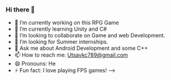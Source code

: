 ### Hi there 👋

- 🔭 I’m currently working on this RPG Game
- 🌱 I’m currently learning Unity and C#
- 👯 I’m looking to collaborate on Game and web Development.
- 🤔 I’m looking for Summer internships.
- 💬 Ask me about Android Development and some C++
- 📫 How to reach me: Utsavkc789@gmail.com
- 😄 Pronouns: He
- ⚡ Fun fact: I love playing FPS games!
-->

